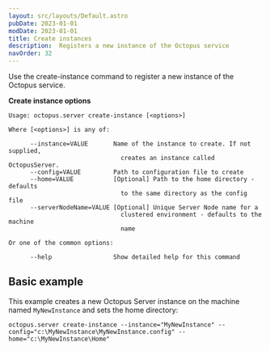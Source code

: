 ```yaml
---
layout: src/layouts/Default.astro
pubDate: 2023-01-01
modDate: 2023-01-01
title: Create instances
description:  Registers a new instance of the Octopus service
navOrder: 32
---
```


Use the create-instance command to register a new instance of the Octopus service.

**Create instance options**

```text
Usage: octopus.server create-instance [<options>]

Where [<options>] is any of:

      --instance=VALUE       Name of the instance to create. If not supplied,
                               creates an instance called OctopusServer.
      --config=VALUE         Path to configuration file to create
      --home=VALUE           [Optional] Path to the home directory - defaults
                               to the same directory as the config file
      --serverNodeName=VALUE [Optional] Unique Server Node name for a
                               clustered environment - defaults to the machine
                               name

Or one of the common options:

      --help                 Show detailed help for this command
```

## Basic example

This example creates a new Octopus Server instance on the machine named `MyNewInstance` and sets the home directory:

```
octopus.server create-instance --instance="MyNewInstance" --config="c:\MyNewInstance\MyNewInstance.config" --home="c:\MyNewInstance\Home"
```
